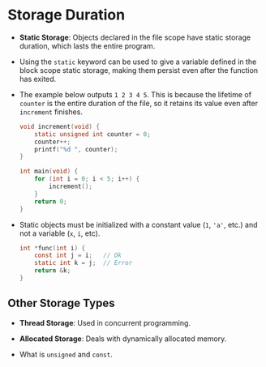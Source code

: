 # Storage Duration

- **Static Storage**: Objects declared in the file scope have static storage duration, which lasts the entire program.
- Using the `static` keyword can be used to give a variable defined in the block scope static storage, making them persist even after the function has exited.
- The example below outputs `1 2 3 4 5`. This is because the lifetime of `counter` is the entire duration of the file, so it retains its value even after `increment` finishes.

    ```c
    void increment(void) {
        static unsigned int counter = 0;
        counter++;
        printf("%d ", counter);
    }

    int main(void) {
        for (int i = 0; i < 5; i++) {
            increment();
        }
        return 0;
    }
    ```

- Static objects must be initialized with a constant value (`1`, `'a'`, etc.) and not a variable (`x`, `i`, etc).

    ```c
    int *func(int i) {
        const int j = i;   // Ok
        static int k = j;  // Error
        return &k;
    }
    ```

## Other Storage Types

- **Thread Storage**: Used in concurrent programming.
- **Allocated Storage**: Deals with dynamically allocated memory.

- What is `unsigned` and `const`.
